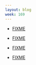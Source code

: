 ```yaml
---
layout: blog
week: 169
---
```


* [FIXME](https://debconf18.debconf.org/schedule/)

* [FIXME](https://debconf18.debconf.org/talks/99-my-crush-on-gnu-guix/)

* [FIXME](https://debconf18.debconf.org/talks/46-securing-debian-software-updates-with-skipchains-and-verified-builds/)

* [FIXME](https://prototypefund.de/project/reproducible-builds-in-der-wirklichkeit/)
